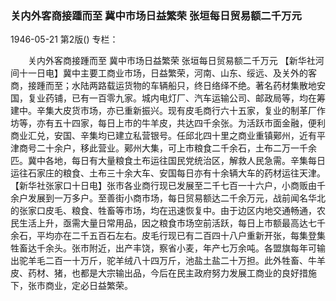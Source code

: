 ### 关内外客商接踵而至  冀中市场日益繁荣  张垣每日贸易额二千万元

1946-05-21
第2版()
专栏：

　　关内外客商接踵而至
    冀中市场日益繁荣
    张垣每日贸易额二千万元
    【新华社河间十一日电】冀中主要工商业市场，日益繁荣，河南、山东、绥远、及关外的客商，接踵而至；水陆两路载运货物的车辆船只，终日络绎不绝。著名药材集散地安国，复业药铺，已有一百零九家。城内电灯厂、汽车运输公司、邮政局等，均在筹建中。辛集大皮货市场，亦已重新振兴。现有皮毛商行六十五家，复业的制革厂作坊等，亦有五十四家，每日上市的牛羊皮，共达四千余张。为活跃市面金融，便利商业汇兑，安国、辛集均已建立私营银号。任邱北四十里之商业重镇鄚州，近有平津商号二十余户，移此营业。鄚州大集，可上市粮食二千余石，土布二万一千余匹。冀中各地，每日有大量粮食土布运往国民党统治区，解救人民急需。辛集每日运往石家庄的粮食、土布三十余大车、安国每日亦有十余辆大车的药材运往天津。
    【新华社张家口十日电】张市各业商行现已发展至二千七百一十六户，小商贩由千余户发展到一万多户。至善街小商市场，每日贸易额达二千余万元，战前闻名华北的张家口皮毛、粮食、牲畜等市场，均在迅速恢复中。由于边区内地交通畅通，农民生活上升，亟需大量日常用品，因之粮食市场空前活跃，每日上市额最高达七千余石，平均亦在二千五百石左右。皮毛行现已有二百四十八户重新开张，每集登集牲畜达千余头。张市附近，出产丰饶，察省小麦，年产七万余吨。各盟旗每年可输出驼羊毛二百一十万斤，驼羊绒八十四万斤，池盐土盐二十万担。此外牲畜、牛羊皮、药材、猪，也都是大宗输出品，今后在民主政府努力发展工商业的良好措施下，张市商业，定必日益繁荣。
